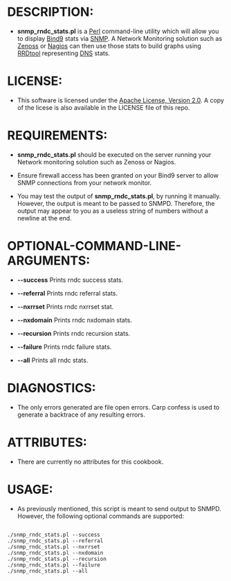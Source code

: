 DESCRIPTION:
==============

* __snmp_rndc_stats.pl__ is a [Perl](http://www.perl.org/)
command-line utility which will allow you to display [Bind9](http://www.isc.org/software/bind)
stats via [SNMP](http://en.wikipedia.org/wiki/Simple_Network_Management_Protocol).
A Network Monitoring solution such as [Zenoss](http://www.zenoss.com/)
or [Nagios](http://www.nagios.org/) can then use those stats to build graphs using 
[RRDtool](http://www.mrtg.org/rrdtool/) representing [DNS](http://en.wikipedia.org/wiki/Domain_Name_System) stats.

LICENSE:
==========

+ This software is licensed under the [Apache License, Version 2.0](http://www.apache.org/licenses/LICENSE-2.0).
A copy of the licese is also available in the LICENSE file of this repo.

REQUIREMENTS:
===============

+  __snmp_rndc_stats.pl__ should be executed on the server running 
your Network monitoring solution such as Zenoss or Nagios.

+ Ensure firewall access has been granted on your Bind9 server
to allow SNMP connections from your network monitor.

+ You may test the output of __snmp_rndc_stats.pl__, by running it manually.
However, the output is meant to be passed to SNMPD. Therefore, the output
may appear to you as a useless string of numbers without a newline at the end.

OPTIONAL-COMMAND-LINE-ARGUMENTS:
==================================

+ __--success__ Prints rndc success stats.

+ __--referral__ Prints rndc referral stats.

+ __--nxrrset__ Prints rndc nxrrset stat.

+ __--nxdomain__ Prints rndc nxdomain stats.

+ __--recursion__ Prints rndc recursion stats.

+ __--failure__ Prints rndc failure stats.

+ __--all__ Prints all rndc stats.

DIAGNOSTICS:
=============

+ The only errors generated are file open errors.  Carp confess is used to
generate a backtrace of any resulting errors.

ATTRIBUTES:
=============

+ There are currently no attributes for this cookbook.

USAGE:
========

+ As previously mentioned, this script is meant to send output to SNMPD.
However, the following optional commands are supported:

<pre><code>
./snmp_rndc_stats.pl --success
./snmp_rndc_stats.pl --referral
./snmp_rndc_stats.pl --nxrrset
./snmp_rndc_stats.pl --nxdomain
./snmp_rndc_stats.pl --recursion
./snmp_rndc_stats.pl --failure
./snmp_rndc_stats.pl --all
</code></pre>
